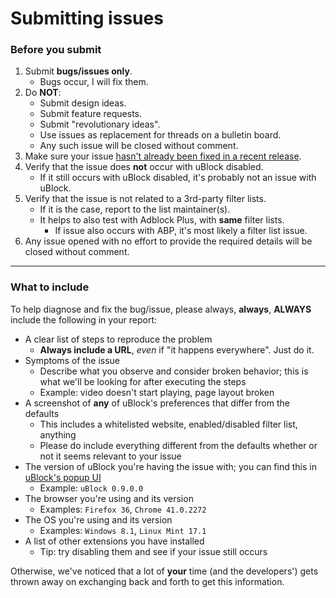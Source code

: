 # Submitting issues

### Before you submit

1. Submit **bugs/issues only**.
    - Bugs occur, I will fix them.
1. Do **NOT**:
    - Submit design ideas.
    - Submit feature requests.
    - Submit "revolutionary ideas".
    - Use issues as replacement for threads on a bulletin board.
    - Any such issue will be closed without comment.
1. Make sure your issue [hasn't already been fixed in a recent release](https://github.com/gorhill/uBlock/releases).
1. Verify that the issue does **not** occur with uBlock disabled.
    - If it still occurs with uBlock disabled, it's probably not an issue with uBlock.
1. Verify that the issue is not related to a 3rd-party filter lists.
    - If it is the case, report to the list maintainer(s).
    - It helps to also test with Adblock Plus, with **same** filter lists.
        - If issue also occurs with ABP, it's most likely a filter list issue.
1. Any issue opened with no effort to provide the required details will be closed without comment.

---

### What to include


To help diagnose and fix the bug/issue, please always, **always**, **ALWAYS** include the following in your report:

* A clear list of steps to reproduce the problem
  * **Always include a URL**, _even_ if "it happens everywhere". Just do it.
* Symptoms of the issue
  * Describe what you observe and consider broken behavior; this is what we'll be looking for after executing the steps
  * Example: video doesn't start playing, page layout broken
* A screenshot of **any** of uBlock's preferences that differ from the defaults
  * This includes a whitelisted website, enabled/disabled filter list, anything
  * Please do include everything different from the defaults whether or not it seems relevant to your issue
* The version of uBlock you're having the issue with; you can find this in [uBlock's popup UI](https://github.com/gorhill/uBlock/wiki/Quick-guide:-popup-user-interface)
  * Example: `uBlock 0.9.0.0`
* The browser you're using and its version
  * Examples: `Firefox 36`, `Chrome 41.0.2272` 
* The OS you're using and its version
  * Examples: `Windows 8.1`, `Linux Mint 17.1`
* A list of other extensions you have installed
  * Tip: try disabling them and see if your issue still occurs

Otherwise, we've noticed that a lot of **your** time (and the developers') gets thrown away on exchanging back and forth to get this information.
